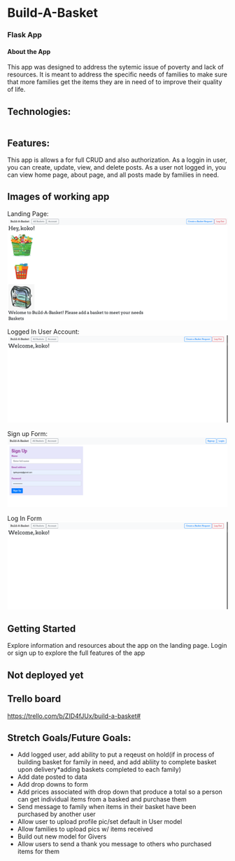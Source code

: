 # Build-A-Basket
### Flask App 

#### About the App
This app was designed to address the sytemic issue of poverty and lack of resources.
It is meant to address the specific needs of families to make sure that more families
get the items they are in need of to improve their quality of life. 

## Technologies: 

```Python, Flask, Jinja2, Bootsrap, Google Fonts, CSS
```

## Features: 

This app is allows a for full CRUD and also authorization. As a loggin in user,
you can create, update, view, and delete posts. As a user not logged in, you 
can view home page, about page, and all posts made by families in need.

## Images of working app
Landing Page:
![Landing Page](static/images/1.png)

Logged In User Account:
![Account](static/images/4.png)

Sign up Form:
![Sign Up](static/images/3.png)

Log In Form
![Log In](static/images/4.png)

## Getting Started
Explore information and resources about the app on the landing page.
Login or sign up to explore the full features of the app
## Not deployed yet

## Trello board
https://trello.com/b/ZID4fJUx/build-a-basket#

## Stretch Goals/Future Goals:
* Add logged user, add ability to put a reqeust on hold(if in process of building basket for family in need, and add abliity to complete basket upon delivery*adding baskets completed to each family)
* Add date posted to data
* Add drop downs to form
* Add prices associated with drop down that produce a total so a person can get individual items from a basked and purchase them 
* Send message to family when items in their basket have been purchased by another user
* Allow user to upload profile pic/set default in User model
* Allow families to upload pics w/ items received
* Build out new model for Givers
* Allow users to send a thank you message to others who purchased items for them